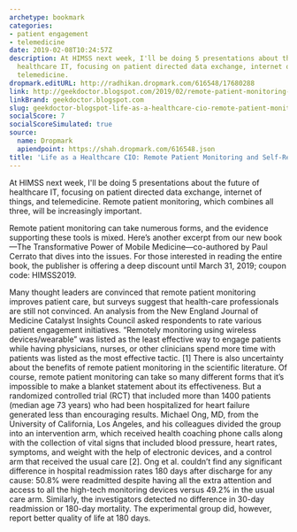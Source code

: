 ```yaml
---
archetype: bookmark
categories:
- patient engagement
- telemedicine
date: 2019-02-08T10:24:57Z
description: At HIMSS next week, I'll be doing 5 presentations about the future of
  healthcare IT, focusing on patient directed data exchange, internet of things, and
  telemedicine.
dropmark.editURL: http://radhikan.dropmark.com/616548/17680288
link: http://geekdoctor.blogspot.com/2019/02/remote-patient-monitoring-and-self.html
linkBrand: geekdoctor.blogspot.com
slug: geekdoctor-blogspot-life-as-a-healthcare-cio-remote-patient-monitoring-and-self-responsibility
socialScore: 7
socialScoreSimulated: true
source:
  name: Dropmark
  apiendpoint: https://shah.dropmark.com/616548.json
title: 'Life as a Healthcare CIO: Remote Patient Monitoring and Self-Responsibility'
---
```

At HIMSS next week, I'll be doing 5 presentations about the future of healthcare IT, focusing on patient directed data exchange, internet of things, and telemedicine.     Remote patient monitoring,  which combines all three, will be increasingly important.

Remote patient monitoring can take numerous forms,  and the evidence supporting these tools is mixed. Here’s another excerpt from our new book—The Transformative Power of Mobile Medicine—co-authored by Paul Cerrato that dives into the issues.  For those interested in reading the entire book, the publisher is offering a deep discount until March 31, 2019; coupon code: HIMSS2019.

Many thought leaders are convinced that remote patient monitoring improves patient care, but surveys suggest that health-care professionals are still not convinced. An analysis from the New England Journal of Medicine Catalyst Insights Council asked respondents to rate various patient engagement initiatives. “Remotely monitoring using wireless devices/wearable” was listed as the least effective way to engage patients while having physicians, nurses, or other clinicians spend more time with patients was listed as the most effective tactic. [1] There is also uncertainty about the benefits of remote patient monitoring in the scientific literature. Of course, remote patient monitoring can take so many different forms that it’s impossible to make a blanket statement about its effectiveness. But a randomized controlled trial (RCT) that included more than 1400 patients (median age 73 years) who had been hospitalized for heart failure generated less than encouraging results. Michael Ong, MD, from the University of California, Los Angeles, and his colleagues divided the group into an intervention arm, which received health coaching phone calls along with the collection of vital signs that included blood pressure, heart rates, symptoms, and weight with the help of electronic devices, and a control arm that received the usual care [2]. Ong et al. couldn’t find any significant difference in hospital readmission rates 180 days after discharge for any cause: 50.8% were readmitted despite having all the extra attention and access to all the high-tech monitoring devices versus 49.2% in the usual care arm. Similarly, the investigators detected no difference in 30-day readmission or 180-day mortality. The experimental group did, however, report better quality of life at 180 days.
